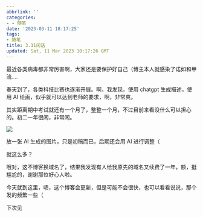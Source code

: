 ```yaml
---
abbrlink: ''
categories:
- - 随笔
date: '2023-03-11 18:17:25'
tags:
- 随笔
title: 3.11闲话
updated: Sat, 11 Mar 2023 10:17:26 GMT
---
```

最近各类病毒都非常厉害啊，大家还是要保护好自己（博主本人就感染了诺如和甲流....

春天到了，各类科技比赛也逐渐开展。啊，我发现，使用 chatgpt 生成描述，使用 AI 绘画，似乎就可以达到老师的要求，啊，非常爽。

其实距离期中考试就还有一个月了，整整一个月，不过目前来看没什么可以担心的。初二一年很闲，非常闲。

![](https://s3.bmp.ovh/imgs/2023/03/11/c8bfd1fa7195f233.jpg)

放一张 AI 生成的图片，只是初稿而已，后期还会用 AI 进行调整（

就这么多？

哦对，这不博客换域名了，结果我发现有人给我原先的域名又续费了一年，额，挺尴尬的，谢谢那位好心人啦。

今天就到这里，啧，这个博客会更新，但是可能不会很快，也可以看看说说，那个发的频繁一些（

下次见
